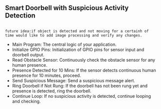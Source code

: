 ## Smart Doorbell with Suspicious Activity Detection

```

future idea:if object is detected and not moving for a certainh of time would like to add image processing and verify any changes.

```
* Main Program: The central logic of your application.
* Initialize GPIO Pins: Initialization of GPIO pins for sensor input and doorbell output.
* Read Obstacle Sensor: Continuously check the obstacle sensor for any human presence.
* Presence Detected for 10 Mins: If the sensor detects continuous human presence for 10 minutes, proceed.
* Send Suspicious Message: Send a suspicious message alert.
* Ring Doorbell if Not Rung: If the doorbell has not been rung yet and presence is detected, ring the doorbell.
* Continue Loop: If no suspicious activity is detected, continue looping and checking.
